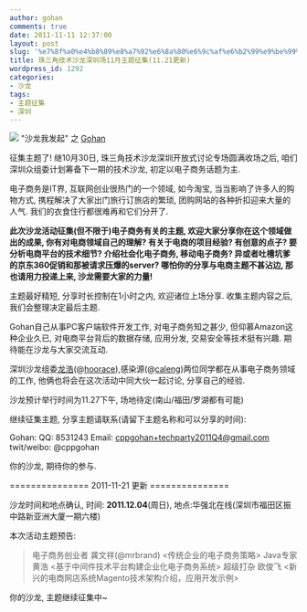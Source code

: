 ```yaml
---
author: gohan
comments: true
date: 2011-11-11 12:37:00
layout: post
slug: '%e7%8f%a0%e4%b8%89%e8%a7%92%e6%8a%80%e6%9c%af%e6%b2%99%e9%be%99%e6%b7%b1%e5%9c%b3%e5%9c%ba11%e6%9c%88%e4%b8%bb%e9%a2%98%e5%be%81%e9%9b%86'
title: 珠三角技术沙龙深圳场11月主题征集(11.21更新)
wordpress_id: 1292
categories:
- 沙龙
tags:
- 主题征集
- 深圳
---
```


![](http://techparty.org/wp-content/uploads/2011/11/ebusiness.jpg) "沙龙我发起" 之 [Gohan](http://blog.baozishan.in)

征集主题了! 继10月30日, 珠三角技术沙龙深圳开放式讨论专场圆满收场之后, 咱们深圳众组委计划筹备下一期的技术沙龙, 初定以电子商务话题为主.

电子商务是IT界, 互联网创业很热门的一个领域, 如今淘宝, 当当影响了许多人的购物方式, 携程解决了大家出门旅行订旅店的繁琐, 团购网站的各种折扣迎来大量的人气. 我们的衣食住行都很难再和它们分开了.

**此次沙龙活动征集(但不限于)电子商务有关的主题, 欢迎大家分享你在这个领域做出的成果, 你有对电商领域自己的理解? 有关于电商的项目经验? 有创意的点子? 要分析电商平台的技术细节? 介绍社会化电子商务, 移动电子商务? 异或者吐槽坑爹的京东360促销和那被请求压爆的server? 哪怕你的分享与电商主题不甚沾边, 那也请用力投递上来, 沙龙需要大家的力量!**

主题最好精短, 分享时长控制在1小时之内, 欢迎诸位上场分享. 收集主题内容之后, 我们会整理决定最后主题.

Gohan自己从事PC客户端软件开发工作, 对电子商务知之甚少, 但仰慕Amazon这种企业久已, 对电商平台背后的数据存储, 应用分发, 交易安全等技术挺有兴趣. 期待能在沙龙与大家交流互动.

深圳沙龙组委[龙浩](http://www.longtask.com)(@[hoorace](http://weibo.com/hoorace)),感染源(@[caleng](http://weibo.com/caleng))两位同学都在从事电子商务领域的工作, 他俩也将会在这次活动中同大伙一起讨论, 分享自己的经验.

沙龙预计举行时间为11.27下午, 场地待定(南山/福田/罗湖都有可能)

继续征集主题, 分享主题请联系(请留下主题名称和可以分享的时间):

Gohan:
 QQ: 8531243
 Email: cppgohan+techparty2011Q4@gmail.com
 twit/weibo: @cppgohan

你的沙龙, 期待你的参与.

=============== 2011-11-21 更新 ===============

沙龙时间和地点确认, 时间: **2011.12.04**(周日), 地点:华强北在线(深圳市福田区振中路新亚洲大厦一期六楼)

本次活动主题预告:

> 电子商务创业者 龚文祥(@mrbrand) <传统企业的电子商务策略>
 Java专家 黄浩 <基于中间件技术平台构建企业化电子商务系统>
 超级打杂 欧俊飞 <新兴的电商网店系统Magento技术架构介绍，应用开发示例>

你的沙龙, 主题继续征集中~
